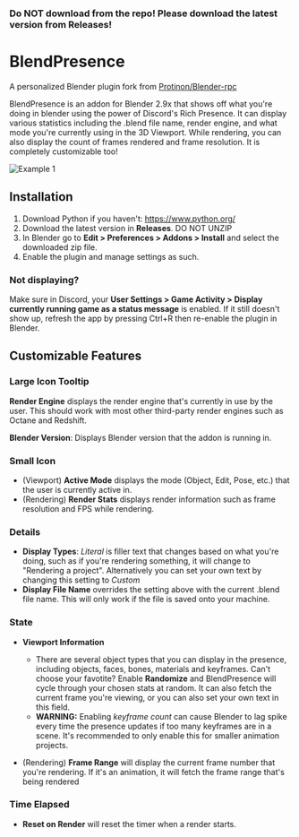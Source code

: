 ### Do NOT download from the repo! Please download the latest version from Releases!

# BlendPresence
A personalized Blender plugin fork from [Protinon/Blender-rpc](https://github.com/Protinon/Blender-rpc)

BlendPresence is an addon for Blender 2.9x that shows off what you're doing in blender using the power of Discord's Rich Presence. It can display various statistics including the .blend file name, render engine, and what mode you're currently using in the 3D Viewport. While rendering, you can also display the count of frames rendered and frame resolution. It is completely customizable too!

![Example 1](https://i.imgur.com/7iU1VcC_d.png?maxwidth=437)

## Installation
1. Download Python if you haven't: https://www.python.org/
2. Download the latest version in **Releases**. DO NOT UNZIP
3. In Blender go to **Edit > Preferences > Addons > Install** and select the downloaded zip file.
4. Enable the plugin and manage settings as such.

### Not displaying?
Make sure in Discord, your **User Settings > Game Activity > Display currently running game as a status message** is enabled. If it still doesn't show up, refresh the app by pressing Ctrl+R then re-enable the plugin in Blender.

## Customizable Features
### Large Icon Tooltip ###
**Render Engine** displays the render engine that's currently in use by the user. This should work with most other third-party render engines such as Octane and Redshift.

**Blender Version**: Displays Blender version that the addon is running in.

### Small Icon ###
- (Viewport) **Active Mode** displays the mode (Object, Edit, Pose, etc.) that the user is currently active in.
- (Rendering) **Render Stats** displays render information such as frame resolution and FPS while rendering.

### Details ###
- **Display Types**: *Literal* is filler text that changes based on what you're doing, such as if you're rendering something, it will change to "Rendering a project". Alternatively you can set your own text by changing this setting to *Custom*
- **Display File Name** overrides the setting above with the current .blend file name. This will only work if the file is saved onto your machine.

### State ###
- **Viewport Information**
   - There are several object types that you can display in the presence, including objects, faces, bones, materials and keyframes. Can't choose your favotite? Enable **Randomize** and BlendPresence will cycle through your chosen stats at random. It can also fetch the current frame you're viewing, or you can also set your own text in this field.
   - **WARNING:** Enabling *keyframe count* can cause Blender to lag spike every time the presence updates if too many keyframes are in a scene. It's recommended to only enable this for smaller animation projects.

- (Rendering) **Frame Range** will display the current frame number that you're rendering. If it's an animation, it will fetch the frame range that's being rendered

### Time Elapsed ###
- **Reset on Render** will reset the timer when a render starts.
